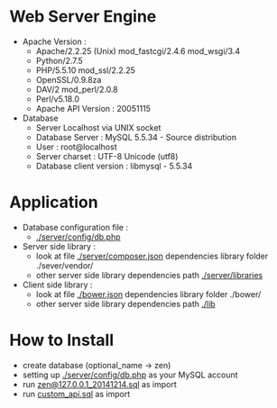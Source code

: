 # Web Server Engine
- Apache Version :
    - Apache/2.2.25 (Unix) mod_fastcgi/2.4.6 mod_wsgi/3.4
    - Python/2.7.5
    - PHP/5.5.10 mod_ssl/2.2.25
    - OpenSSL/0.9.8za
    - DAV/2 mod_perl/2.0.8
    - Perl/v5.18.0
    - Apache API Version : 20051115
- Database
    - Server Localhost via UNIX socket 
    - Database Server : MySQL 5.5.34 - Source distribution
    - User : root@localhost
    - Server charset : UTF-8 Unicode (utf8)
    - Database client version : libmysql - 5.5.34

# Application
- Database configuration file : 
    - [./server/config/db.php]
- Server side library :
    - look at file [./server/composer.json] dependencies library folder ./sever/vendor/
    - other server side library dependencies path [./server/libraries]
- Client side library : 
    - look at file [./bower.json] dependencies library folder ./bower/
    - other server side library dependencies path [./lib]

# How to Install
- create database (optional_name -> zen)
- setting up [./server/config/db.php] as your MySQL account
- run [zen@127.0.0.1_20141214.sql] as import
- run [custom_api.sql] as import

[zen@127.0.0.1_20141214.sql]:github.com/rappresent/jenapp/blob/master/zen@127.0.0.1_20141214.sql
[custom_api.sql]:github.com/rappresent/jenapp/blob/master/custom_api.sql
[./server/config/db.php]:github.com/rappresent/jenapp/blob/master/server/config/db.php
[./server/composer.json]:github.com/rappresent/jenapp/blob/master/server/composer.json
[./server/libraries]:github.com/rappresent/jenapp/tree/master/server/libraries
[./bower.json]:github.com/rappresent/jenapp/blob/master/bower.json
[./lib]:github.com/rappresent/jenapp/tree/master/lib

